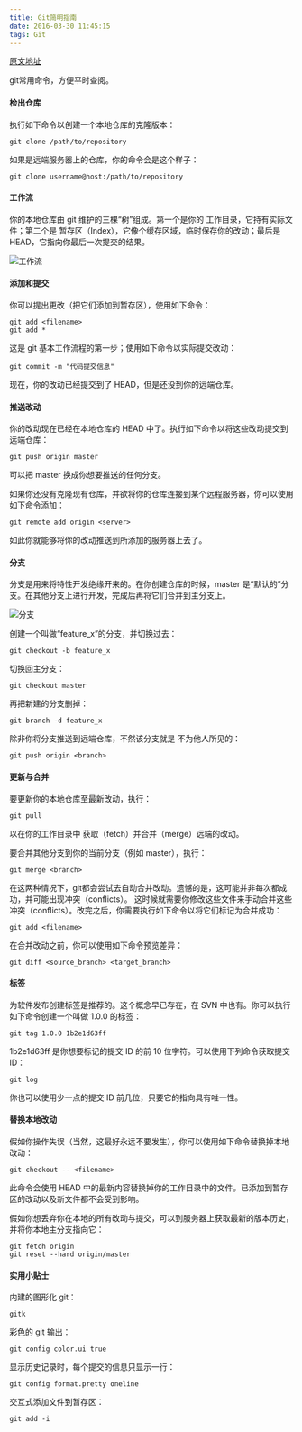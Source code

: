 ```yaml
---
title: Git简明指南
date: 2016-03-30 11:45:15
tags: Git
---
```


[原文地址](http://rogerdudler.github.io/git-guide/index.zh.html)

git常用命令，方便平时查阅。

<!--more-->

#### 检出仓库

执行如下命令以创建一个本地仓库的克隆版本：

```
git clone /path/to/repository
```

如果是远端服务器上的仓库，你的命令会是这个样子：

```
git clone username@host:/path/to/repository
```

#### 工作流

你的本地仓库由 git 维护的三棵“树”组成。第一个是你的 工作目录，它持有实际文件；第二个是 暂存区（Index），它像个缓存区域，临时保存你的改动；最后是 HEAD，它指向你最后一次提交的结果。

![工作流](http://rogerdudler.github.io/git-guide/img/trees.png)

#### 添加和提交

你可以提出更改（把它们添加到暂存区），使用如下命令：

```
git add <filename>
git add *
```

这是 git 基本工作流程的第一步；使用如下命令以实际提交改动：

```
git commit -m "代码提交信息"
```
现在，你的改动已经提交到了 HEAD，但是还没到你的远端仓库。

#### 推送改动

你的改动现在已经在本地仓库的 HEAD 中了。执行如下命令以将这些改动提交到远端仓库：

```
git push origin master
```

可以把 master 换成你想要推送的任何分支。

如果你还没有克隆现有仓库，并欲将你的仓库连接到某个远程服务器，你可以使用如下命令添加：

```
git remote add origin <server>
```

如此你就能够将你的改动推送到所添加的服务器上去了。

#### 分支

分支是用来将特性开发绝缘开来的。在你创建仓库的时候，master 是“默认的”分支。在其他分支上进行开发，完成后再将它们合并到主分支上。

![分支](http://rogerdudler.github.io/git-guide/img/branches.png)

创建一个叫做“feature_x”的分支，并切换过去：

```
git checkout -b feature_x
```

切换回主分支：

```
git checkout master
```

再把新建的分支删掉：

```
git branch -d feature_x
```

除非你将分支推送到远端仓库，不然该分支就是 不为他人所见的：

```
git push origin <branch>
```

#### 更新与合并

要更新你的本地仓库至最新改动，执行：

```
git pull
```

以在你的工作目录中 获取（fetch）并合并（merge）远端的改动。

要合并其他分支到你的当前分支（例如 master），执行：

```
git merge <branch>
```

在这两种情况下，git都会尝试去自动合并改动。遗憾的是，这可能并非每次都成功，并可能出现冲突（conflicts）。 这时候就需要你修改这些文件来手动合并这些冲突（conflicts）。改完之后，你需要执行如下命令以将它们标记为合并成功：

```
git add <filename>
```

在合并改动之前，你可以使用如下命令预览差异：

```
git diff <source_branch> <target_branch>
```

#### 标签

为软件发布创建标签是推荐的。这个概念早已存在，在 SVN 中也有。你可以执行如下命令创建一个叫做 1.0.0 的标签：

```
git tag 1.0.0 1b2e1d63ff
```

1b2e1d63ff 是你想要标记的提交 ID 的前 10 位字符。可以使用下列命令获取提交 ID：

```
git log
```

你也可以使用少一点的提交 ID 前几位，只要它的指向具有唯一性。

#### 替换本地改动

假如你操作失误（当然，这最好永远不要发生），你可以使用如下命令替换掉本地改动：

```
git checkout -- <filename>
```

此命令会使用 HEAD 中的最新内容替换掉你的工作目录中的文件。已添加到暂存区的改动以及新文件都不会受到影响。

假如你想丢弃你在本地的所有改动与提交，可以到服务器上获取最新的版本历史，并将你本地主分支指向它：

```
git fetch origin
git reset --hard origin/master
```

#### 实用小贴士

内建的图形化 git：

```
gitk
```

彩色的 git 输出：

```
git config color.ui true
```

显示历史记录时，每个提交的信息只显示一行：

```
git config format.pretty oneline
```

交互式添加文件到暂存区：

```
git add -i
```
